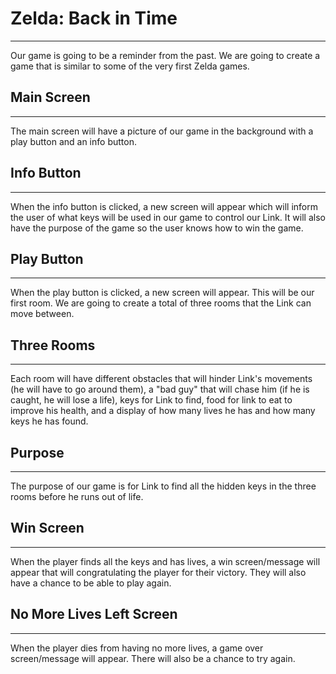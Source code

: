 # Zelda: Back in Time
---
Our game is going to be a reminder from the past. We are going to create a game that is similar to some of the very first Zelda games.

## Main Screen
---
The main screen will have a picture of our game in the background with a play button and an info button.

## Info Button
---
When the info button is clicked, a new screen will appear which will inform the user of what keys will be used in our game to control our Link. It will also have the purpose of the game so the user knows how to win the game.

## Play Button
---
When the play button is clicked, a new screen will appear. This will be our first room.  We are going to create a total of three rooms that the Link can move between.

## Three Rooms
---
Each room will have different obstacles that will hinder Link's movements (he will have to go around them), a "bad guy" that will chase him (if he is caught, he will lose a life), keys for Link to find, food for link to eat to improve his health, and a display of how many lives he has and how many keys he has found.

## Purpose
---
The purpose of our game is for Link to find all the hidden keys in the three rooms before he runs out of life.

## Win Screen
---
When the player finds all the keys and has lives, a win screen/message will appear that will congratulating the player for their victory. They will also have a chance to be able to play again.

## No More Lives Left Screen
---
When the player dies from having no more lives, a game over screen/message will appear. There will also be a chance to try again.
